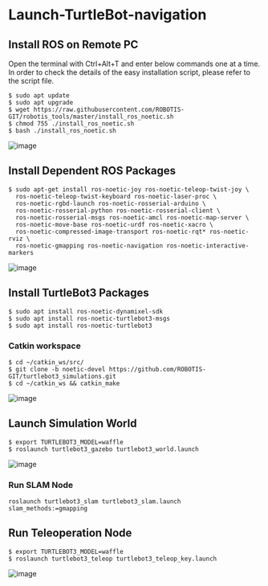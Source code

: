 # Launch-TurtleBot-navigation

## Install ROS on Remote PC
Open the terminal with Ctrl+Alt+T and enter below commands one at a time.
In order to check the details of the easy installation script, please refer to the script file.

```
$ sudo apt update
$ sudo apt upgrade
$ wget https://raw.githubusercontent.com/ROBOTIS-GIT/robotis_tools/master/install_ros_noetic.sh
$ chmod 755 ./install_ros_noetic.sh 
$ bash ./install_ros_noetic.sh
```

![image](https://github.com/user-attachments/assets/efc71671-6190-40df-98ee-23a45e5b14b5)


## Install Dependent ROS Packages
```
$ sudo apt-get install ros-noetic-joy ros-noetic-teleop-twist-joy \
  ros-noetic-teleop-twist-keyboard ros-noetic-laser-proc \
  ros-noetic-rgbd-launch ros-noetic-rosserial-arduino \
  ros-noetic-rosserial-python ros-noetic-rosserial-client \
  ros-noetic-rosserial-msgs ros-noetic-amcl ros-noetic-map-server \
  ros-noetic-move-base ros-noetic-urdf ros-noetic-xacro \
  ros-noetic-compressed-image-transport ros-noetic-rqt* ros-noetic-rviz \
  ros-noetic-gmapping ros-noetic-navigation ros-noetic-interactive-markers
```


![image](https://github.com/user-attachments/assets/7439c463-678d-4c85-861c-6a7ba94061a5)


## Install TurtleBot3 Packages

```
$ sudo apt install ros-noetic-dynamixel-sdk
$ sudo apt install ros-noetic-turtlebot3-msgs
$ sudo apt install ros-noetic-turtlebot3
```



### Catkin workspace
```
$ cd ~/catkin_ws/src/
$ git clone -b noetic-devel https://github.com/ROBOTIS-GIT/turtlebot3_simulations.git
$ cd ~/catkin_ws && catkin_make
```

![image](https://github.com/user-attachments/assets/3802b066-f167-4ae6-933f-13755d76302a)



## Launch Simulation World

```
$ export TURTLEBOT3_MODEL=waffle
$ roslaunch turtlebot3_gazebo turtlebot3_world.launch
```
![image](https://github.com/user-attachments/assets/a70bcb7d-f26a-4104-97ee-5088c792a253)


### Run SLAM Node
 ```
roslaunch turtlebot3_slam turtlebot3_slam.launch slam_methods:=gmapping
```


## Run Teleoperation Node
```
$ export TURTLEBOT3_MODEL=waffle
$ roslaunch turtlebot3_teleop turtlebot3_teleop_key.launch
```

![image](https://github.com/user-attachments/assets/4e1143d6-c757-4751-ae52-c29973c58c10)






